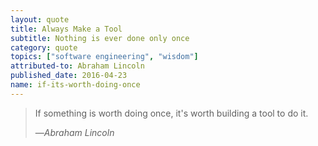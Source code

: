 ```yaml
---
layout: quote
title: Always Make a Tool
subtitle: Nothing is ever done only once
category: quote
topics: ["software engineering", "wisdom"]
attributed-to: Abraham Lincoln
published_date: 2016-04-23
name: if-its-worth-doing-once
---
```

> If something is worth doing once, it's worth building a tool to do it.
>
> &mdash;<cite>Abraham Lincoln</cite>

